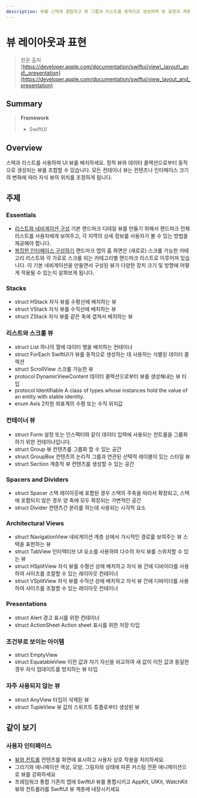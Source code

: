 ```yaml
---
description: 뷰를 스택에 결합하고 뷰 그룹과 리스트를 동적으로 생성하며 뷰 표현과 계층을 정의하세요
---
```


# 뷰 레이아웃과 표현

> 원문 출처  
> [https://developer.apple.com/documentation/swiftui/view\_layout\_and\_presentation](https://developer.apple.com/documentation/swiftui/view_layout_and_presentation)

## Summary

> **Framework**
>
> * SwiftUI

## Overview

스택과 리스트를 사용하여 UI 뷰를 배치하세요. 정적 뷰와 데이터 콜렉션으로부터 동적으로 생성되는 뷰를 조합할 수 있습니다. 모든 컨테이너 뷰는 컨텐츠나 인터페이스 크기의 변화에 따라 자식 뷰의 위치를 조정하게 됩니다.

## 주제

### Essentials

* [리스트와 네비게이션 구성](https://developer.apple.com/tutorials/swiftui/building-lists-and-navigation) 기본 랜드마크 디테일 뷰를 만들기 위해서 랜드마크 전체 리스트를 사용자에게 보여주고,  각 지역의 상세 정보를 사용자가 볼 수 있는 방법을 제공해야 합니다.
* [복잡한 인터페이스 구성하기](https://developer.apple.com/tutorials/swiftui/composing-complex-interfaces) 랜드마크 앱의 홈 화면은 \(세로로\) 스크롤 가능한 카테고리 리스트와 각 가로로 스크롤 되는 카테고리별 랜드마크 리스트로 이루어져 있습니다. 이 기본 네비게이션을 만들면서 구성된 뷰가 다양한 장치 크기 및 방향에 어떻게 적용될 수 있는지 살펴보게 됩니다.

### Stacks

* struct HStack 자식 뷰를 수평선에 배치하는 뷰
* struct VStack 자식 뷰를 수직선에 배치하는 뷰
* struct ZStack 자식 뷰를 같은 축에 겹쳐서 배치하는 뷰

### 리스트와 스크롤 뷰

* struct List 하나의 열에 대이터 행을 배치하는 컨테이너
* struct ForEach SwiftUI가 뷰를 동적으로 생성하는 데 사용하는 식별된 데이터 콜렉션
* struct ScrollView 스크롤 가능한 뷰
* protocol DynamicViewContent 데이터 콜렉션으로부터 뷰를 생성해내는 뷰 타입
* protocol Identifiable A class of types whose instances hold the value of an entity with stable identity.
* enum Axis 2차원 좌표계의 수평 또는 수직 위치값

### 컨테이너 뷰

* struct Form 설정 또는 인스펙터와 같이 데이터 입력에 사용되는 컨트롤을 그룹화 하기 위한 컨테이너입니다.
* struct Group 뷰 컨텐츠를 그룹화 할 수 있는 공간
* struct GroupBox 컨텐츠의 논리적 그룹과 연관된 선택적 레이블이 있는 스타일 뷰
* struct Section 계층적 뷰 컨텐츠를 생성할 수 있는 공간

### Spacers and Dividers

* struct Spacer 스택 레이아웃에 포함된 경우 스택의 주축을 따라서 확장되고, 스택에 포함되지 않은 경우 양 축에 모두 확장되는 가변적인 공간
* struct Divider 컨텐츠간 분리를 하는데 사용되는 시각적 요소

### Architectural Views

* struct NavigationView 네비게이션 계층 상에서 가시적인 경로를 보여주는 뷰 스택을 표현하는 뷰
* struct TabView 인터렉티브 UI 요소를 사용하여 다수의 자식 뷰를 스위치할 수 있는 뷰
* struct HSplitView 자식 뷰를 수평선 상에 배치하고 자식 뷰 간에 디바이더를 사용하여 사이즈를 조절할 수 있는 레이아웃 컨테이너
* struct VSplitView 자식 뷰를 수직선 상에 배치하고 자식 뷰 간에 디바이더를 사용하여 사이즈를 조절할 수 있는 레이아웃 컨테이너

### Presentations

* struct Alert 경고 표시를 위한 컨테이너
* struct ActionSheet Action sheet 표시를 위한 저장 타입

### 조건부로 보이는 아이템

* struct EmptyView
* struct EquatableView 이전 값과 자기 자신을 비교하여 새 값이 이전 값과 동일한 경우 자식 업데이트를 방지하는 뷰 타입

### 자주 사용되지 않는 뷰

* struct AnyView 타입이 삭제된 뷰
* struct TupleView 뷰 값의 스위프트 튜플로부터 생성된 뷰



## 같이 보기

### 사용자 인터페이스

* [뷰와 컨트롤](views-and-controls.md) 컨텐츠를 화면에 표시하고 사용자 상호 작용을 처리하세요.
* 그리기와 애니메이션 색상, 모양, 그림자와 상태에 따른 커스텀 전환 애니메이션으로 뷰를 강화하세요
* 프레임워크 통합 기존의 앱에 SwiftUI 뷰를 통합시키고 AppKit, UIKit, WatchKit 뷰와 컨트롤러를 SwiftUI 뷰 계층에 내장시키세요





